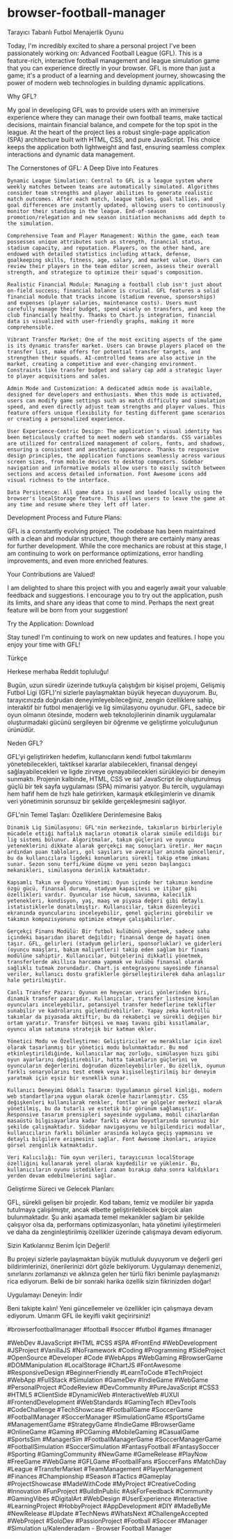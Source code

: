 # browser-football-manager
Tarayıcı Tabanlı Futbol Menajerlik Oyunu


Today, I'm incredibly excited to share a personal project I've been passionately working on: Advanced Football League (GFL). This is a feature-rich, interactive football management and league simulation game that you can experience directly in your browser. GFL is more than just a game; it's a product of a learning and development journey, showcasing the power of modern web technologies in building dynamic applications.

Why GFL?

My goal in developing GFL was to provide users with an immersive experience where they can manage their own football teams, make tactical decisions, maintain financial balance, and compete for the top spot in the league. At the heart of the project lies a robust single-page application (SPA) architecture built with HTML, CSS, and pure JavaScript. This choice keeps the application both lightweight and fast, ensuring seamless complex interactions and dynamic data management.

The Cornerstones of GFL: A Deep Dive into Features

    Dynamic League Simulation: Central to GFL is a league system where weekly matches between teams are automatically simulated. Algorithms consider team strengths and player abilities to generate realistic match outcomes. After each match, league tables, goal tallies, and goal differences are instantly updated, allowing users to continuously monitor their standing in the league. End-of-season promotion/relegation and new season initiation mechanisms add depth to the simulation.

    Comprehensive Team and Player Management: Within the game, each team possesses unique attributes such as strength, financial status, stadium capacity, and reputation. Players, on the other hand, are endowed with detailed statistics including attack, defense, goalkeeping skills, fitness, age, salary, and market value. Users can review their players in the team editor screen, assess their overall strength, and strategize to optimize their squad's composition.

    Realistic Financial Module: Managing a football club isn't just about on-field success; financial balance is crucial. GFL features a solid financial module that tracks income (stadium revenue, sponsorships) and expenses (player salaries, maintenance costs). Users must carefully manage their budget, spend wisely on transfers, and keep the club financially healthy. Thanks to Chart.js integration, financial data is visualized with user-friendly graphs, making it more comprehensible.

    Vibrant Transfer Market: One of the most exciting aspects of the game is its dynamic transfer market. Users can browse players placed on the transfer list, make offers for potential transfer targets, and strengthen their squads. AI-controlled teams are also active in the market, creating a competitive and ever-changing environment. Constraints like transfer budget and salary cap add a strategic layer to player acquisitions and sales.

    Admin Mode and Customization: A dedicated admin mode is available, designed for developers and enthusiasts. When this mode is activated, users can modify game settings such as match difficulty and simulation speed, and even directly adjust team strengths and player values. This feature offers unique flexibility for testing different game scenarios or creating a personalized experience.

    User Experience-Centric Design: The application's visual identity has been meticulously crafted to meet modern web standards. CSS variables are utilized for centralized management of colors, fonts, and shadows, ensuring a consistent and aesthetic appearance. Thanks to responsive design principles, the application functions seamlessly across various screen sizes, from mobile devices to desktop computers. Sidebar navigation and informative modals allow users to easily switch between sections and access detailed information. Font Awesome icons add visual richness to the interface.

    Data Persistence: All game data is saved and loaded locally using the browser's localStorage feature. This allows users to leave the game at any time and resume where they left off later.

Development Process and Future Plans:

GFL is a constantly evolving project. The codebase has been maintained with a clean and modular structure, though there are certainly many areas for further development. While the core mechanics are robust at this stage, I am continuing to work on performance optimizations, error handling improvements, and even more enriched features.

Your Contributions are Valued!

I am delighted to share this project with you and eagerly await your valuable feedback and suggestions. I encourage you to try out the application, push its limits, and share any ideas that come to mind. Perhaps the next great feature will be born from your suggestion!

Try the Application: Download

Stay tuned! I'm continuing to work on new updates and features. I hope you enjoy your time with GFL!

Türkçe

Herkese merhaba Reddit topluluğu!

Bugün, uzun süredir üzerinde tutkuyla çalıştığım bir kişisel projemi, Gelişmiş Futbol Ligi (GFL)'ni sizlerle paylaşmaktan büyük heyecan duyuyorum. Bu, tarayıcınızda doğrudan deneyimleyebileceğiniz, zengin özelliklere sahip, interaktif bir futbol menajerliği ve lig simülasyonu oyunudur. GFL, sadece bir oyun olmanın ötesinde, modern web teknolojilerinin dinamik uygulamalar oluşturmadaki gücünü sergileyen bir öğrenme ve geliştirme yolculuğunun ürünüdür.

Neden GFL?

GFL'yi geliştirirken hedefim, kullanıcıların kendi futbol takımlarını yönetebilecekleri, taktiksel kararlar alabilecekleri, finansal dengeyi sağlayabilecekleri ve ligde zirveye oynayabilecekleri sürükleyici bir deneyim sunmaktı. Projenin kalbinde, HTML, CSS ve saf JavaScript ile oluşturulmuş güçlü bir tek sayfa uygulaması (SPA) mimarisi yatıyor. Bu tercih, uygulamayı hem hafif hem de hızlı hale getirirken, karmaşık etkileşimlerin ve dinamik veri yönetiminin sorunsuz bir şekilde gerçekleşmesini sağlıyor.

GFL'nin Temel Taşları: Özelliklere Derinlemesine Bakış

    Dinamik Lig Simülasyonu: GFL'nin merkezinde, takımların birbirleriyle mücadele ettiği haftalık maçların otomatik olarak simüle edildiği bir lig sistemi bulunur. Algoritmalar, takım güçlerini ve oyuncu yeteneklerini dikkate alarak gerçekçi maç sonuçları üretir. Her maçın ardından puan tabloları, gol sayıları ve averajlar anında güncellenir, bu da kullanıcılara ligdeki konumlarını sürekli takip etme imkanı sunar. Sezon sonu terfi/küme düşme ve yeni sezon başlangıcı mekanikleri, simülasyona derinlik katmaktadır.

    Kapsamlı Takım ve Oyuncu Yönetimi: Oyun içinde her takımın kendine özgü gücü, finansal durumu, stadyum kapasitesi ve itibar gibi özellikleri vardır. Oyuncular ise hücum, savunma, kalecilik yetenekleri, kondisyon, yaş, maaş ve piyasa değeri gibi detaylı istatistiklerle donatılmıştır. Kullanıcılar, takım düzenleyici ekranında oyuncularını inceleyebilir, genel güçlerini görebilir ve takımın kompozisyonunu optimize etmeye çalışabilirler.

    Gerçekçi Finans Modülü: Bir futbol kulübünü yönetmek, sadece saha içindeki başarıdan ibaret değildir; finansal denge de hayati önem taşır. GFL, gelirleri (stadyum gelirleri, sponsorluklar) ve giderleri (oyuncu maaşları, bakım maliyetleri) takip eden sağlam bir finans modülüne sahiptir. Kullanıcılar, bütçelerini dikkatli yönetmek, transferlerde akıllıca harcama yapmak ve kulübü finansal olarak sağlıklı tutmak zorundadır. Chart.js entegrasyonu sayesinde finansal veriler, kullanıcı dostu grafiklerle görselleştirilerek daha anlaşılır hale getirilmiştir.

    Canlı Transfer Pazarı: Oyunun en heyecan verici yönlerinden biri, dinamik transfer pazarıdır. Kullanıcılar, transfer listesine konulan oyuncuları inceleyebilir, potansiyel transfer hedeflerine teklifler sunabilir ve kadrolarını güçlendirebilirler. Yapay zeka kontrollü takımlar da piyasada aktiftir, bu da rekabetçi ve sürekli değişen bir ortam yaratır. Transfer bütçesi ve maaş tavanı gibi kısıtlamalar, oyuncu alım satımına stratejik bir katman ekler.

    Yönetici Modu ve Özelleştirme: Geliştiriciler ve meraklılar için özel olarak tasarlanmış bir yönetici modu bulunmaktadır. Bu mod etkinleştirildiğinde, kullanıcılar maç zorluğu, simülasyon hızı gibi oyun ayarlarını değiştirebilir, hatta takımların güçlerini ve oyuncuların değerlerini doğrudan düzenleyebilirler. Bu özellik, oyunun farklı senaryolarını test etmek veya kişiselleştirilmiş bir deneyim yaratmak için eşsiz bir esneklik sunar.

    Kullanıcı Deneyimi Odaklı Tasarım: Uygulamanın görsel kimliği, modern web standartlarına uygun olarak özenle hazırlanmıştır. CSS değişkenleri kullanılarak renkler, fontlar ve gölgeler merkezi olarak yönetilmiş, bu da tutarlı ve estetik bir görünüm sağlamıştır. Responsive tasarım prensipleri sayesinde uygulama, mobil cihazlardan masaüstü bilgisayarlara kadar farklı ekran boyutlarında sorunsuz bir şekilde çalışmaktadır. Sidebar navigasyonu ve bilgilendirici modallar, kullanıcıların farklı bölümler arasında kolayca geçiş yapmasını ve detaylı bilgilere erişmesini sağlar. Font Awesome ikonları, arayüze görsel zenginlik katmaktadır.

    Veri Kalıcılığı: Tüm oyun verileri, tarayıcının localStorage özelliğini kullanarak yerel olarak kaydedilir ve yüklenir. Bu, kullanıcıların oyunu istedikleri zaman bırakıp daha sonra kaldıkları yerden devam edebilmelerini sağlar.

Geliştirme Süreci ve Gelecek Planları:

GFL, sürekli gelişen bir projedir. Kod tabanı, temiz ve modüler bir yapıda tutulmaya çalışılmıştır, ancak elbette geliştirilebilecek birçok alan bulunmaktadır. Şu anki aşamada temel mekanikler sağlam bir şekilde çalışıyor olsa da, performans optimizasyonları, hata yönetimi iyileştirmeleri ve daha da zenginleştirilmiş özellikler üzerinde çalışmaya devam ediyorum.

Sizin Katkılarınız Benim İçin Değerli!

Bu projeyi sizlerle paylaşmaktan büyük mutluluk duyuyorum ve değerli geri bildirimlerinizi, önerilerinizi dört gözle bekliyorum. Uygulamayı denemenizi, sınırlarını zorlamanızı ve aklınıza gelen her türlü fikri benimle paylaşmanızı rica ediyorum. Belki de bir sonraki harika özellik sizin fikrinizden doğar!

Uygulamayı Deneyin: İndir

Beni takipte kalın! Yeni güncellemeler ve özellikler için çalışmaya devam ediyorum. Umarım GFL ile keyifli vakit geçirirsiniz!

#browserfootballmanager #football #soccer #futbol #games #manager

#WebDev #JavaScript #HTML #CSS #SPA #FrontEnd #WebDevelopment #JSProject #VanillaJS #NoFramework #Coding #Programming #SideProject #OpenSource #Developer #Code #WebApps #WebGaming #BrowserGame #DOMManipulation #LocalStorage #ChartJS #FontAwesome #ResponsiveDesign #BeginnerFriendly #LearnToCode #TechProject #WebApp #FullStack #Simulation #GameDev #IndieGame #WebGame #PersonalProject #CodeReview #DevCommunity #PureJavaScript #CSS3 #HTML5 #ClientSide #DynamicWeb #InteractiveWeb #UXUI #FrontendDevelopment #WebStandards #GamingTech #DevTools #CodeChallenge #TechShowcase #FootballGame #SoccerGame #FootballManager #SoccerManager #SimulationGame #SportsGame #ManagementGame #StrategyGame #IndieGame #BrowserGame #OnlineGame #Gaming #PCGaming #MobileGaming #CasualGame #SportsSim #ManagerSim #FootballManagerGame #SoccerManagerGame #FootballSimulation #SoccerSimulation #FantasyFootball #FantasySoccer #Sporting #GamingCommunity #NewGame #GameRelease #PlayNow #FreeGame #WebGame #GFLGame #FootballFans #SoccerFans #MatchDay #League #TransferMarket #TeamManagement #PlayerManagement #Finances #Championship #Season #Tactics #Gameplay #ProjectShowcase #MadeWithCode #MyProject #CreativeCoding #Innovation #FunProject #BuildInPublic #AskForFeedback #Community #GamingVibes #DigitalArt #WebDesign #UserExperience #Interactive #LearningProject #HobbyProject #AppDevelopment #DIY #MadeByMe #NewRelease #Update #TechNews #WhatsNext #ChallengeAccepted #WebProject #SoloDev #PassionProject #Football #Soccer #Manager #Simulation
u/Kalenderadam - Browser Football Manager
